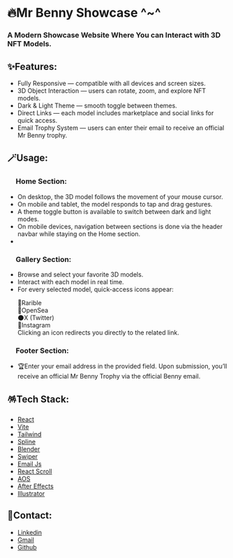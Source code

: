 # 🔥Mr Benny Showcase ^~^
### A Modern Showcase Website Where You can Interact with 3D NFT Models.


## ✨Features:
* Fully Responsive — compatible with all devices and screen sizes.
* 3D Object Interaction — users can rotate, zoom, and explore NFT models.
* Dark & Light Theme — smooth toggle between themes.
* Direct Links — each model includes marketplace and social links for quick access.
* Email Trophy System — users can enter their email to receive an official Mr Benny trophy.


## 🪄Usage:
### &nbsp;&nbsp;&nbsp;&nbsp; Home Section:
* On desktop, the 3D model follows the movement of your mouse cursor.
* On mobile and tablet, the model responds to tap and drag gestures.
* A theme toggle button is available to switch between dark and light modes.
* On mobile devices, navigation between sections is done via the header navbar while staying on the Home section.
* 
### &nbsp;&nbsp;&nbsp;&nbsp; Gallery Section:
* Browse and select your favorite 3D models.
* Interact with each model in real time.
* For every selected model, quick-access icons appear:

&nbsp;&nbsp;&nbsp;&nbsp;&nbsp;&nbsp;🌟Rarible
<br>
&nbsp;&nbsp;&nbsp;&nbsp;&nbsp;&nbsp;🌊OpenSea
<br>
&nbsp;&nbsp;&nbsp;&nbsp;&nbsp;&nbsp;🌑X (Twitter)
<br>
&nbsp;&nbsp;&nbsp;&nbsp;&nbsp;&nbsp;🌈Instagram
<br>
&nbsp;&nbsp;&nbsp;&nbsp;&nbsp;&nbsp;Clicking an icon redirects you directly to the related link.

### &nbsp;&nbsp;&nbsp;&nbsp; Footer Section:
* 🏆Enter your email address in the provided field. Upon submission, you’ll receive an official Mr Benny Trophy via the official Benny email.

## 🪅Tech Stack:
* [React](https://react.dev/)
* [Vite](https://vite.dev/)
* [Tailwind](https://tailwindcss.com/)
* [Spline](https://spline.design/)
* [Blender](https://studio.blender.org/)
* [Swiper](https://swiperjs.com/)
* [Email Js](https://www.emailjs.com/)
* [React Scroll](https://www.npmjs.com/package/react-scroll)
* [AOS](https://michalsnik.github.io/aos/)
* [After Effects](https://www.adobe.com/products/aftereffects.html)
* [Illustrator](https://www.adobe.com/products/illustrator.html)

## 🔗Contact:
* [Linkedin](https://linkedin.com/in/amin-asgari)
* [Gmail](mailto:aauidev.work@gmail.com)
* [Github](https://github.com/Aauidev)